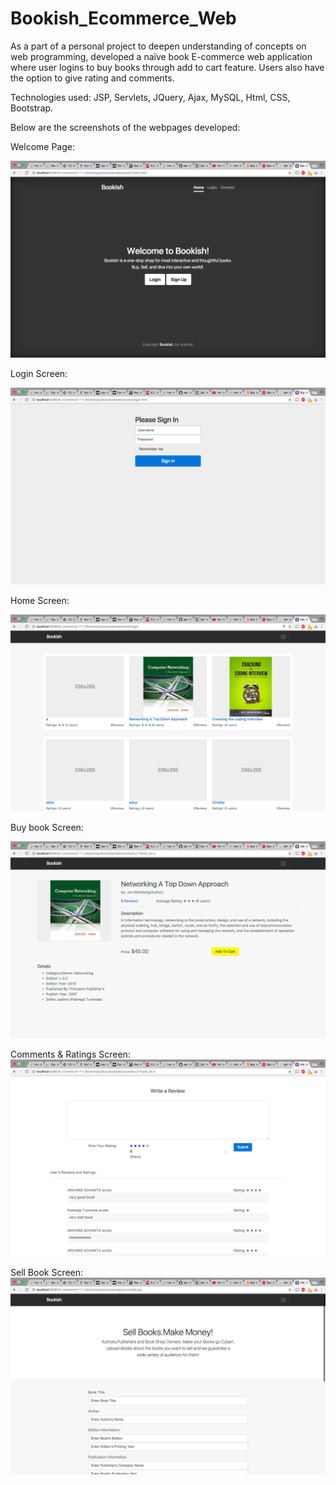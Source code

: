# Bookish_Ecommerce_Web

As a part of a personal project to deepen understanding of concepts on web programming, developed a naïve book E-commerce web application where user logins to buy books through add to cart feature. Users also have the option to give rating and comments.

Technologies used: JSP, Servlets, JQuery, Ajax, MySQL, Html, CSS, Bootstrap.

Below are the screenshots of the webpages developed:

Welcome Page:

![alt tag](https://github.com/aachan3/Bookish_Ecommerce_Web/blob/master/images/1.png)

Login Screen:

![alt tag](https://github.com/aachan3/Bookish_Ecommerce_Web/blob/master/images/2.png)

Home Screen:

![alt tag](https://github.com/aachan3/Bookish_Ecommerce_Web/blob/master/images/3.png)

Buy book Screen:

![alt tag](https://github.com/aachan3/Bookish_Ecommerce_Web/blob/master/images/4.png)

Comments & Ratings Screen: 
![alt tag](https://github.com/aachan3/Bookish_Ecommerce_Web/blob/master/images/5.png)

Sell Book Screen:
![alt tag](https://github.com/aachan3/Bookish_Ecommerce_Web/blob/master/images/6.png)
